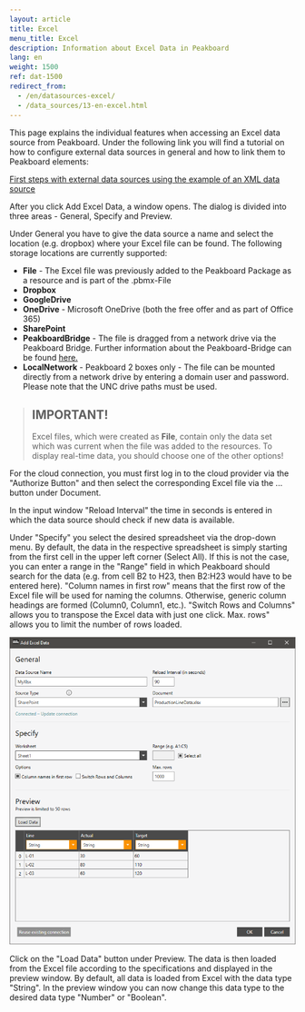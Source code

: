 ```yaml
---
layout: article
title: Excel
menu_title: Excel
description: Information about Excel Data in Peakboard
lang: en
weight: 1500
ref: dat-1500
redirect_from:
  - /en/datasources-excel/
  - /data_sources/13-en-excel.html
---
```

This page explains the individual features when accessing an Excel data source from Peakboard. 
Under the following link you will find a tutorial on how to configure external data sources in general and how to link them to Peakboard elements:

[First steps with external data sources using the example of an XML data source](/tutorials/03-en-xml-daten.html)

After you click Add Excel Data, a window opens. 
The dialog is divided into three areas - General, Specify and Preview.

Under General you have to give the data source a name and select the location (e.g. dropbox) where your Excel file can be found. 
The following storage locations are currently supported:

* **File** - The Excel file was previously added to the Peakboard Package as a resource and is part of the .pbmx-File
* **Dropbox**
* **GoogleDrive**
* **OneDrive** - Microsoft OneDrive (both the free offer and as part of Office 365)
* **SharePoint** 
* **PeakboardBridge** - The file is dragged from a network drive via the Peakboard Bridge. Further information about the Peakboard-Bridge can be found [here.](/administration/01-en-install.html)
* **LocalNetwork** - Peakboard 2 boxes only - The file can be mounted directly from a network drive by entering a domain user and password. Please note that the UNC drive paths must be used.

> ## IMPORTANT!
>
> Excel files, which were created as **File**, contain only the data set which was current when the file was added to the resources.
> To display real-time data, you should choose one of the other options!

For the cloud connection, you must first log in to the cloud provider via the "Authorize Button" and then select the corresponding Excel file via the ... button under Document.

In the input window "Reload Interval" the time in seconds is entered in which the data source should check if new data is available.

Under "Specify" you select the desired spreadsheet via the drop-down menu.
By default, the data in the respective spreadsheet is simply starting from the first cell in the upper left corner (Select All). 
If this is not the case, you can enter a range in the "Range" field in which Peakboard should search for the data (e.g. from cell B2 to H23, then B2:H23 would have to be entered here).
"Column names in first row" means that the first row of the Excel file will be used for naming the columns.
Otherwise, generic column headings are formed (Column0, Column1, etc.). 
"Switch Rows and Columns" allows you to transpose the Excel data with just one click.
Max. rows" allows you to limit the number of rows loaded.

 ![Add Excel Data Dialog](/assets/images/data-sources/excel/add-excel-data.png)

 Click on the "Load Data" button under Preview. 
 The data is then loaded from the Excel file according to the specifications and displayed in the preview window. 
 By default, all data is loaded from Excel with the data type "String".
 In the preview window you can now change this data type to the desired data type "Number" or "Boolean".